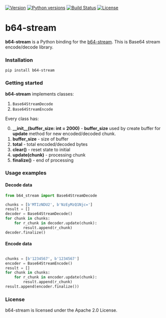 [![Version](https://img.shields.io/pypi/v/b64-stream)](https://pypi.org/project/b64-stream)
[![Python versions](https://img.shields.io/pypi/pyversions/b64-stream)](https://pypi.org/project/b64-stream)
[![Build Status](https://travis-ci.org/ikrivosheev/py-base64.svg?branch=master)](https://travis-ci.org/ikrivosheev/py-base64)
[![License](https://img.shields.io/pypi/l/b64-stream)](https://pypi.org/project/b64-stream/)


# b64-stream

**b64-stream** is a Python binding for the [b64-stream](https://github.com/ikrivosheev/base64). 
This is Base64 stream encode/decode library.


### Installation

```
pip install b64-stream
```

### Getting started

**b64-stream** implements classes: 

1. `Base64StreamDecode`
2. `Base64StreamEncode`

Every class has:

0. **\_\_init\_\_(buffer_size: int = 2000)** - **buffer_size** used by create buffer for **update** method for new encoded/decoded chunk. 
1. **buffer_size** - size of buffer
3. **total** - total encoded/decoded bytes
4. **clear()** - reset state to initial
5. **update(chunk)** - processing chunk
6. **finalize()** - end of processing


### Usage examples

#### Decode data

```python
from b64_stream import Base64StreamDecode

chunks = [b'MTIzNDU2', b'NzEyMzQ1Njc=']
result = []
decoder = Base64StreamDecode()
for chunk in chunks:
    for r_chunk in decoder.update(chunk):
        result.append(r_chunk)
decoder.finalize()
```

#### Encode data

```python

chunks = [b'1234567', b'1234567']
encoder = Base64StreamEncode()
result = []
for chunk in chunks:
    for r_chunk in encoder.update(chunk):
        result.append(r_chunk)
result.append(encoder.finalize())
```

### License
b64-stream is licensed under the Apache 2.0 License.
